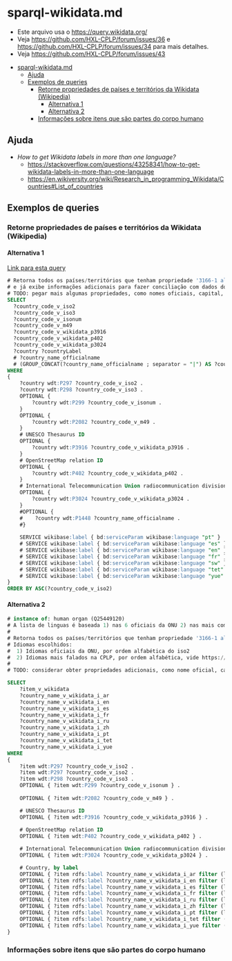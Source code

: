 # sparql-wikidata.md

- Este arquivo usa o https://query.wikidata.org/
- Veja https://github.com/HXL-CPLP/forum/issues/36 e https://github.com/HXL-CPLP/forum/issues/34
  para mais detalhes.
- Veja https://github.com/HXL-CPLP/forum/issues/43

<!-- TOC -->

- [sparql-wikidata.md](#sparql-wikidatamd)
    - [Ajuda](#ajuda)
    - [Exemplos de queries](#exemplos-de-queries)
        - [Retorne propriedades de países e territórios da Wikidata (Wikipedia)](#retorne-propriedades-de-países-e-territórios-da-wikidata-wikipedia)
            - [Alternativa 1](#alternativa-1)
            - [Alternativa 2](#alternativa-2)
        - [Informações sobre itens que são partes do corpo humano](#informações-sobre-itens-que-são-partes-do-corpo-humano)

<!-- /TOC -->

## Ajuda
- _How to get Wikidata labels in more than one language?_
  - https://stackoverflow.com/questions/43258341/how-to-get-wikidata-labels-in-more-than-one-language
  - https://en.wikiversity.org/wiki/Research_in_programming_Wikidata/Countries#List_of_countries

## Exemplos de queries

### Retorne propriedades de países e territórios da Wikidata (Wikipedia)

#### Alternativa 1

[Link para esta query](https://query.wikidata.org/#%23%20Retorna%20todos%20os%20pa%C3%ADses%2Fterrit%C3%B3rios%20que%20tenham%20propriedade%20%273166-1%20alpha-2%27%0A%23%20e%20j%C3%A1%20exibe%20informa%C3%A7%C3%B5es%20adicionais%20para%20fazer%20concilia%C3%A7%C3%A3o%20com%20dados%20do%20HXL-CPLP%0A%23%20TODO%3A%20pegar%20mais%20algumas%20propriedades%2C%20como%20nomes%20oficiais%2C%20capital%2C%20etc%0ASELECT%0A%20%20%3Fcountry_code_v_iso2%0A%20%20%3Fcountry_code_v_iso3%0A%20%20%3Fcountry_code_v_isonum%0A%20%20%3Fcountry_code_v_m49%0A%20%20%3Fcountry_code_v_wikidata_p3916%0A%20%20%3Fcountry_code_v_wikidata_p402%0A%20%20%3Fcountry_code_v_wikidata_p3024%0A%20%20%3Fcountry%20%3FcountryLabel%0A%20%20%23%20%3Fcountry_name_officialname%0A%20%20%23%20%28GROUP_CONCAT%28%3Fcountry_name_officialname%20%3B%20separator%20%3D%20%22%7C%22%29%20AS%20%3Fcountry_name_officialnames%29%0AWHERE%0A%7B%0A%20%20%20%20%3Fcountry%20wdt%3AP297%20%3Fcountry_code_v_iso2%20.%0A%20%20%20%20%3Fcountry%20wdt%3AP298%20%3Fcountry_code_v_iso3%20.%0A%20%20%20%20OPTIONAL%20%7B%0A%20%20%20%20%20%20%20%20%3Fcountry%20wdt%3AP299%20%3Fcountry_code_v_isonum%20.%0A%20%20%20%20%7D%0A%20%20%20%20OPTIONAL%20%7B%0A%20%20%20%20%20%20%20%20%3Fcountry%20wdt%3AP2082%20%3Fcountry_code_v_m49%20.%0A%20%20%20%20%7D%0A%20%20%20%20%23%20UNESCO%20Thesaurus%20ID%0A%20%20%20%20OPTIONAL%20%7B%0A%20%20%20%20%20%20%20%20%3Fcountry%20wdt%3AP3916%20%3Fcountry_code_v_wikidata_p3916%20.%0A%20%20%20%20%7D%0A%20%20%20%20%23%20OpenStreetMap%20relation%20ID%0A%20%20%20%20OPTIONAL%20%7B%0A%20%20%20%20%20%20%20%20%3Fcountry%20wdt%3AP402%20%3Fcountry_code_v_wikidata_p402%20.%0A%20%20%20%20%7D%0A%20%20%20%20%23%20International%20Telecommunication%20Union%20radiocommunication%20division%0A%20%20%20%20OPTIONAL%20%7B%0A%20%20%20%20%20%20%20%20%3Fcountry%20wdt%3AP3024%20%3Fcountry_code_v_wikidata_p3024%20.%0A%20%20%20%20%7D%0A%20%20%20%20%23OPTIONAL%20%7B%0A%20%20%20%20%23%20%20%20%20%3Fcountry%20wdt%3AP1448%20%3Fcountry_name_officialname%20.%0A%20%20%20%20%23%7D%0A%20%20%20%20%0A%20%20%20%20SERVICE%20wikibase%3Alabel%20%7B%20bd%3AserviceParam%20wikibase%3Alanguage%20%22pt%22%20%7D%0A%20%20%20%20%23%20SERVICE%20wikibase%3Alabel%20%7B%20bd%3AserviceParam%20wikibase%3Alanguage%20%22es%22%20%7D%0A%20%20%20%20%23%20SERVICE%20wikibase%3Alabel%20%7B%20bd%3AserviceParam%20wikibase%3Alanguage%20%22en%22%20%7D%0A%20%20%20%20%23%20SERVICE%20wikibase%3Alabel%20%7B%20bd%3AserviceParam%20wikibase%3Alanguage%20%22fr%22%20%7D%0A%20%20%20%20%23%20SERVICE%20wikibase%3Alabel%20%7B%20bd%3AserviceParam%20wikibase%3Alanguage%20%22sw%22%20%7D%0A%20%20%20%20%23%20SERVICE%20wikibase%3Alabel%20%7B%20bd%3AserviceParam%20wikibase%3Alanguage%20%22tet%22%20%7D%0A%20%20%20%20%23%20SERVICE%20wikibase%3Alabel%20%7B%20bd%3AserviceParam%20wikibase%3Alanguage%20%22yue%22%20%7D%0A%7D%0AORDER%20BY%20ASC%28%3Fcountry_code_v_iso2%29)

```sql
# Retorna todos os países/territórios que tenham propriedade '3166-1 alpha-2'
# e já exibe informações adicionais para fazer conciliação com dados do HXL-CPLP
# TODO: pegar mais algumas propriedades, como nomes oficiais, capital, etc
SELECT
  ?country_code_v_iso2
  ?country_code_v_iso3
  ?country_code_v_isonum
  ?country_code_v_m49
  ?country_code_v_wikidata_p3916
  ?country_code_v_wikidata_p402
  ?country_code_v_wikidata_p3024
  ?country ?countryLabel
  # ?country_name_officialname
  # (GROUP_CONCAT(?country_name_officialname ; separator = "|") AS ?country_name_officialnames)
WHERE
{
    ?country wdt:P297 ?country_code_v_iso2 .
    ?country wdt:P298 ?country_code_v_iso3 .
    OPTIONAL {
        ?country wdt:P299 ?country_code_v_isonum .
    }
    OPTIONAL {
        ?country wdt:P2082 ?country_code_v_m49 .
    }
    # UNESCO Thesaurus ID
    OPTIONAL {
        ?country wdt:P3916 ?country_code_v_wikidata_p3916 .
    }
    # OpenStreetMap relation ID
    OPTIONAL {
        ?country wdt:P402 ?country_code_v_wikidata_p402 .
    }
    # International Telecommunication Union radiocommunication division
    OPTIONAL {
        ?country wdt:P3024 ?country_code_v_wikidata_p3024 .
    }
    #OPTIONAL {
    #    ?country wdt:P1448 ?country_name_officialname .
    #}
    
    SERVICE wikibase:label { bd:serviceParam wikibase:language "pt" }
    # SERVICE wikibase:label { bd:serviceParam wikibase:language "es" }
    # SERVICE wikibase:label { bd:serviceParam wikibase:language "en" }
    # SERVICE wikibase:label { bd:serviceParam wikibase:language "fr" }
    # SERVICE wikibase:label { bd:serviceParam wikibase:language "sw" }
    # SERVICE wikibase:label { bd:serviceParam wikibase:language "tet" }
    # SERVICE wikibase:label { bd:serviceParam wikibase:language "yue" }
}
ORDER BY ASC(?country_code_v_iso2)

```

#### Alternativa 2


```sql
# instance of: human organ (Q25449120)
# A lista de linguas é baseada 1) nas 6 oficiais da ONU 2) nas mais comuns na CPLP https://cplp.etica.ai/
#
# Retorna todos os países/territórios que tenham propriedade '3166-1 alpha-2'
# Idiomas escolhidos:
#  1) Idiomas oficiais da ONU, por ordem alfabética do iso2
#  2) Idiomas mais falados na CPLP, por ordem alfabética, vide https://cplp.etica.ai/
#
# TODO: considerar obter propriedades adicionais, como nome oficial, capital, etc (fititnt, 2020-12-17 03:47 BRT)

SELECT
    ?item_v_wikidata
    ?country_name_v_wikidata_i_ar
    ?country_name_v_wikidata_i_en
    ?country_name_v_wikidata_i_es
    ?country_name_v_wikidata_i_fr
    ?country_name_v_wikidata_i_ru
    ?country_name_v_wikidata_i_zh
    ?country_name_v_wikidata_i_pt
    ?country_name_v_wikidata_i_tet
    ?country_name_v_wikidata_i_yue
WHERE
{
    ?item wdt:P297 ?country_code_v_iso2 .
    ?item wdt:P297 ?country_code_v_iso2 .
    ?item wdt:P298 ?country_code_v_iso3 .
    OPTIONAL { ?item wdt:P299 ?country_code_v_isonum } .
    
    OPTIONAL { ?item wdt:P2082 ?country_code_v_m49 } .

    # UNESCO Thesaurus ID
    OPTIONAL { ?item wdt:P3916 ?country_code_v_wikidata_p3916 } .
    
    # OpenStreetMap relation ID
    OPTIONAL { ?item wdt:P402 ?country_code_v_wikidata_p402 } .

    # International Telecommunication Union radiocommunication division
    OPTIONAL { ?item wdt:P3024 ?country_code_v_wikidata_p3024 } .

    # Country, by label
    OPTIONAL { ?item rdfs:label ?country_name_v_wikidata_i_ar filter (lang(?country_name_v_wikidata_i_ar) = "ar") } .
    OPTIONAL { ?item rdfs:label ?country_name_v_wikidata_i_en filter (lang(?country_name_v_wikidata_i_en) = "en") } .
    OPTIONAL { ?item rdfs:label ?country_name_v_wikidata_i_es filter (lang(?country_name_v_wikidata_i_es) = "es") } .
    OPTIONAL { ?item rdfs:label ?country_name_v_wikidata_i_fr filter (lang(?country_name_v_wikidata_i_fr) = "fr") } .
    OPTIONAL { ?item rdfs:label ?country_name_v_wikidata_i_ru filter (lang(?country_name_v_wikidata_i_ru) = "ru") } .
    OPTIONAL { ?item rdfs:label ?country_name_v_wikidata_i_zh filter (lang(?country_name_v_wikidata_i_zh) = "zh") } .
    OPTIONAL { ?item rdfs:label ?country_name_v_wikidata_i_pt filter (lang(?country_name_v_wikidata_i_pt) = "pt") } .
    OPTIONAL { ?item rdfs:label ?country_name_v_wikidata_i_tet filter (lang(?country_name_v_wikidata_i_tet) = "tet") } .
    OPTIONAL { ?item rdfs:label ?country_name_v_wikidata_i_yue filter (lang(?country_name_v_wikidata_i_yue) = "yue") } .
}
```

<!--

A query abaixo já começa a exibir replicados (por causa do
`?country wdt:P1448 ?country_name_officialname .`).

```sql
SELECT
  ?country_code_v_iso2
  ?country_code_v_iso3
  ?country_code_v_isonum
  ?country_code_v_m49
  ?country_code_v_wikidata_p3916
  ?country_code_v_wikidata_p402
  ?country_code_v_wikidata_p3024
  ?country ?countryLabel
  ?country_name_officialname
  # (GROUP_CONCAT(?country_name_officialname ; separator = "|") AS ?country_name_officialnames)
WHERE
{
    ?country wdt:P297 ?country_code_v_iso2 .
    ?country wdt:P298 ?country_code_v_iso3 .
    OPTIONAL {
        ?country wdt:P299 ?country_code_v_isonum .
    }
    OPTIONAL {
        ?country wdt:P2082 ?country_code_v_m49 .
    }
    # UNESCO Thesaurus ID
    OPTIONAL {
        ?country wdt:P3916 ?country_code_v_wikidata_p3916 .
    }
    # OpenStreetMap relation ID
    OPTIONAL {
        ?country wdt:P402 ?country_code_v_wikidata_p402 .
    }
    # International Telecommunication Union radiocommunication division
    OPTIONAL {
        ?country wdt:P3024 ?country_code_v_wikidata_p3024 .
    }
    OPTIONAL {
        ?country wdt:P1448 ?country_name_officialname .
    }
    
    SERVICE wikibase:label { bd:serviceParam wikibase:language "en" }
}

# } GROUP BY ?country_code_v_iso2
ORDER BY ASC(?country_code_v_iso2)
# LIMIT 10

```

-->

### Informações sobre itens que são partes do corpo humano


